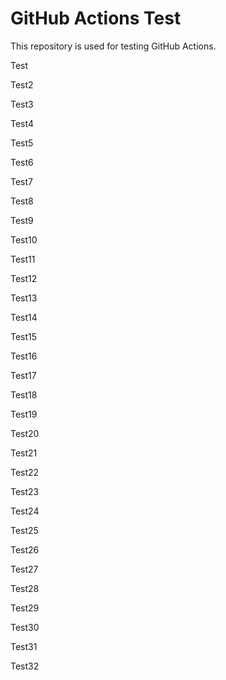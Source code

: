 # GitHub Actions Test

This repository is used for testing GitHub Actions.

Test

Test2

Test3

Test4

Test5

Test6

Test7

Test8

Test9

Test10

Test11

Test12

Test13

Test14

Test15

Test16

Test17

Test18

Test19

Test20

Test21

Test22

Test23

Test24

Test25

Test26

Test27

Test28

Test29

Test30

Test31

Test32

